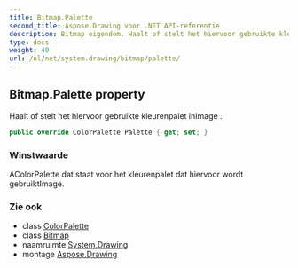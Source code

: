 ```yaml
---
title: Bitmap.Palette
second_title: Aspose.Drawing voor .NET API-referentie
description: Bitmap eigendom. Haalt of stelt het hiervoor gebruikte kleurenpalet inImage .
type: docs
weight: 40
url: /nl/net/system.drawing/bitmap/palette/
---
```

## Bitmap.Palette property

Haalt of stelt het hiervoor gebruikte kleurenpalet inImage .

```csharp
public override ColorPalette Palette { get; set; }
```

### Winstwaarde

AColorPalette dat staat voor het kleurenpalet dat hiervoor wordt gebruiktImage.

### Zie ook

* class [ColorPalette](../../../system.drawing.imaging/colorpalette/)
* class [Bitmap](../)
* naamruimte [System.Drawing](../../bitmap/)
* montage [Aspose.Drawing](../../../)


